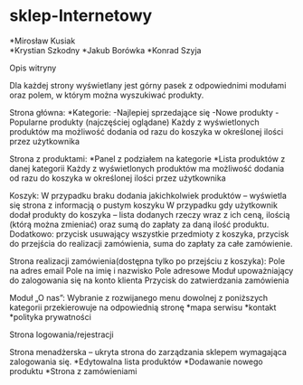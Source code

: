 # sklep-Internetowy
*Mirosław Kusiak  
*Krystian Szkodny
*Jakub Borówka
*Konrad Szyja

Opis witryny

Dla każdej strony wyświetlany jest górny pasek z odpowiednimi modułami oraz polem, w którym można wyszukiwać produkty.


Strona główna:
*Kategorie:
-Najlepiej sprzedające się
-Nowe produkty
-Popularne produkty (najczęściej oglądane)
Każdy z wyświetlonych produktów ma możliwość dodania od razu do koszyka w określonej ilości przez użytkownika

Strona z produktami:
*Panel z podziałem na kategorie
*Lista produktów z danej kategorii
Każdy z wyświetlonych produktów ma możliwość dodania od razu do koszyka w określonej ilości
przez użytkownika

Koszyk:
W przypadku braku dodania jakichkolwiek produktów – wyświetla się strona z informacją o pustym koszyku
W przypadku gdy użytkownik dodał produkty do koszyka – lista dodanych rzeczy wraz z ich ceną, ilością (którą można zmieniać) oraz sumą do zapłaty za daną ilość produktu.
Dodatkowo: przycisk usuwający wszystkie przedmioty z koszyka, przycisk do przejścia do realizacji zamówienia, suma do zapłaty za całe zamówienie.

Strona realizacji zamówienia(dostępna tylko po przejściu z koszyka):
Pole na adres email
Pole na imię i nazwisko
Pole adresowe
Moduł upoważniający do zalogowania się na konto klienta
Przycisk do zatwierdzania zamówienia

Moduł „O nas”:
Wybranie z rozwijanego menu dowolnej z poniższych kategorii przekierowuje na odpowiednią stronę
*mapa serwisu
*kontakt
*polityka prywatności

Strona logowania/rejestracji

Strona menadżerska – ukryta strona do zarządzania sklepem wymagająca zalogowania się.
*Edytowalna lista produktów
*Dodawanie nowego produktu
*Strona z zamówieniami
